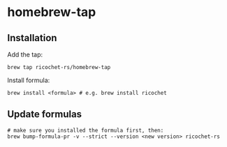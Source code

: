# homebrew-tap

## Installation

Add the tap:

```shell
brew tap ricochet-rs/homebrew-tap
```

Install formula:

```shell
brew install <formula> # e.g. brew install ricochet
```

## Update formulas

```shell
# make sure you installed the formula first, then:
brew bump-formula-pr -v --strict --version <new version> ricochet-rs
```
